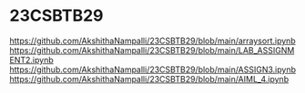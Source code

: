 # 23CSBTB29
https://github.com/AkshithaNampalli/23CSBTB29/blob/main/arraysort.ipynb
https://github.com/AkshithaNampalli/23CSBTB29/blob/main/LAB_ASSIGNMENT2.ipynb
https://github.com/AkshithaNampalli/23CSBTB29/blob/main/ASSIGN3.ipynb
https://github.com/AkshithaNampalli/23CSBTB29/blob/main/AIML_4.ipynb
